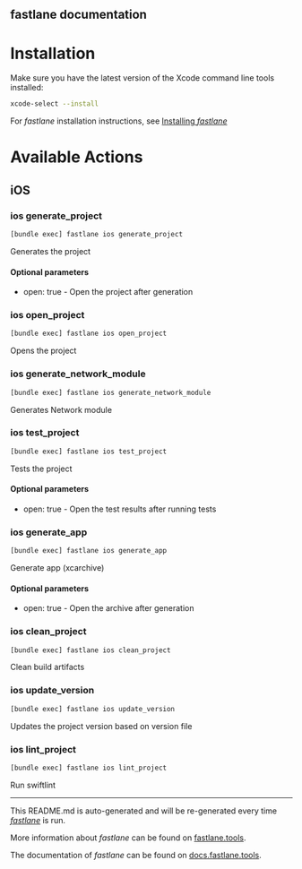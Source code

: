 fastlane documentation
----

# Installation

Make sure you have the latest version of the Xcode command line tools installed:

```sh
xcode-select --install
```

For _fastlane_ installation instructions, see [Installing _fastlane_](https://docs.fastlane.tools/#installing-fastlane)

# Available Actions

## iOS

### ios generate_project

```sh
[bundle exec] fastlane ios generate_project
```

Generates the project

#### Optional parameters
  * open: true - Open the project after generation

### ios open_project

```sh
[bundle exec] fastlane ios open_project
```

Opens the project

### ios generate_network_module

```sh
[bundle exec] fastlane ios generate_network_module
```

Generates Network module

### ios test_project

```sh
[bundle exec] fastlane ios test_project
```

Tests the project

#### Optional parameters
  * open: true - Open the test results after running tests

### ios generate_app

```sh
[bundle exec] fastlane ios generate_app
```

Generate app (xcarchive)

#### Optional parameters
  * open: true - Open the archive after generation

### ios clean_project

```sh
[bundle exec] fastlane ios clean_project
```

Clean build artifacts

### ios update_version

```sh
[bundle exec] fastlane ios update_version
```

Updates the project version based on version file

### ios lint_project

```sh
[bundle exec] fastlane ios lint_project
```

Run swiftlint

----

This README.md is auto-generated and will be re-generated every time [_fastlane_](https://fastlane.tools) is run.

More information about _fastlane_ can be found on [fastlane.tools](https://fastlane.tools).

The documentation of _fastlane_ can be found on [docs.fastlane.tools](https://docs.fastlane.tools).
